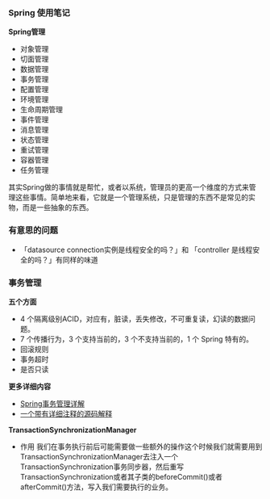 ### Spring 使用笔记

**Spring管理**
- 对象管理
- 切面管理
- 数据管理
- 事务管理
- 配置管理
- 环境管理
- 生命周期管理
- 事件管理
- 消息管理
- 状态管理
- 重试管理
- 容器管理
- 任务管理

其实Spring做的事情就是帮忙，或者以系统，管理员的更高一个维度的方式来管理这些事情。简单地来看，它就是一个管理系统，只是管理的东西不是常见的实物，而是一些抽象的东西。





### 有意思的问题
- 「datasource connection实例是线程安全的吗？」和 「controller 是线程安全的吗？」有同样的味道


### 事务管理
**五个方面**
- 4 个隔离级别ACID，对应有，脏读，丢失修改，不可重复读，幻读的数据问题。
- 7 个传播行为，3 个支持当前的，3 个不支持当前的，1 个 Spring 特有的。
- 回滚规则
- 事务超时
- 是否只读

**更多详细内容**
- [Spring事务管理详解](https://juejin.cn/post/6844903608224333838)
- [一个带有详细注释的源码解释](https://www.cnblogs.com/leeSmall/p/10306672.html)

**TransactionSynchronizationManager**
- 作用
我们在事务执行前后可能需要做一些额外的操作这个时候我们就需要用到TransactionSynchronizationManager去注入一个TransactionSynchronization事务同步器，然后重写TransactionSynchronization或者其子类的beforeCommit()或者afterCommit()方法，写入我们需要执行的业务。